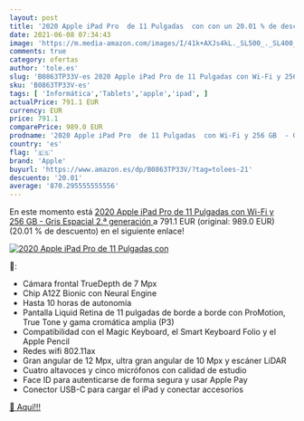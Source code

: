 ```yaml
---
layout: post
title: '2020 Apple iPad Pro  de 11 Pulgadas  con con un 20.01 % de descuento'
date: 2021-06-08 07:34:43
image: 'https://m.media-amazon.com/images/I/41k+AXJs4kL._SL500_._SL400_.jpg'
comments: true
category: ofertas
author: 'tole.es'
slug: 'B0863TP33V-es 2020 Apple iPad Pro de 11 Pulgadas con Wi-Fi y 256 GB -...'
sku: 'B0863TP33V-es'
tags: [ 'Informática','Tablets','apple','ipad', ]
actualPrice: 791.1 EUR
currency: EUR
price: 791.1
comparePrice: 989.0 EUR
prodname: '2020 Apple iPad Pro  de 11 Pulgadas  con Wi-Fi y 256 GB  - Gris Espacial  2.ª generación '
country: 'es'
flag: '🇪🇸'
brand: 'Apple'
buyurl: 'https://www.amazon.es/dp/B0863TP33V/?tag=tolees-21'
descuento: '20.01'
average: '870.295555555556'
---
```


En este momento está [2020 Apple iPad Pro  de 11 Pulgadas  con Wi-Fi y 256 GB  - Gris Espacial  2.ª generación ](https://www.amazon.es/dp/B0863TP33V/?tag=tolees-21) a 791.1 EUR (original: 989.0 EUR) (20.01 %  de descuento) en el siguiente enlace!

[![2020 Apple iPad Pro  de 11 Pulgadas  con](https://m.media-amazon.com/images/I/41k+AXJs4kL._SL500_._SL400_.jpg)](https://www.amazon.es/dp/B0863TP33V/?tag=tolees-21)

🔎:

- Cámara frontal TrueDepth de 7 Mpx
- Chip A12Z Bionic con Neural Engine
- Hasta 10 horas de autonomía
- Pantalla Liquid Retina de 11 pulgadas de borde a borde con ProMotion, True Tone y gama cromática amplia (P3)
- Compatibilidad con el Magic Keyboard, el Smart Keyboard Folio y el Apple Pencil
- Redes wifi 802.11ax
- Gran angular de 12 Mpx, ultra gran angular de 10 Mpx y escáner LiDAR
- Cuatro altavoces y cinco micrófonos con calidad de estudio
- Face ID para autenticarse de forma segura y usar Apple Pay
- Conector USB-C para cargar el iPad y conectar accesorios

[🛒 Aquí!!!](https://www.amazon.es/dp/B0863TP33V/?tag=tolees-21)
